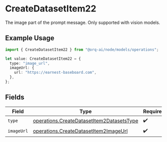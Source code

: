 # CreateDatasetItem22

The image part of the prompt message. Only supported with vision models.

## Example Usage

```typescript
import { CreateDatasetItem22 } from "@orq-ai/node/models/operations";

let value: CreateDatasetItem22 = {
  type: "image_url",
  imageUrl: {
    url: "https://earnest-baseboard.com",
  },
};
```

## Fields

| Field                                                                                                  | Type                                                                                                   | Required                                                                                               | Description                                                                                            |
| ------------------------------------------------------------------------------------------------------ | ------------------------------------------------------------------------------------------------------ | ------------------------------------------------------------------------------------------------------ | ------------------------------------------------------------------------------------------------------ |
| `type`                                                                                                 | [operations.CreateDatasetItem2DatasetsType](../../models/operations/createdatasetitem2datasetstype.md) | :heavy_check_mark:                                                                                     | N/A                                                                                                    |
| `imageUrl`                                                                                             | [operations.CreateDatasetItem2ImageUrl](../../models/operations/createdatasetitem2imageurl.md)         | :heavy_check_mark:                                                                                     | N/A                                                                                                    |